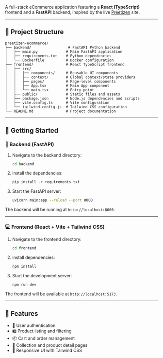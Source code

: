 A full-stack eCommerce application featuring a **React (TypeScript)** frontend and a **FastAPI** backend, inspired by the live [Preetizen](https://www.preetizen.com/) site.

---

## 🧾 Project Structure

```
preetizen-ecommerce/
├── backend/                 # FastAPI Python backend
│   ├── main.py             # Main FastAPI application
│   ├── requirements.txt    # Python dependencies
│   └── Dockerfile          # Docker configuration
├── frontend/               # React TypeScript frontend
│   ├── src/
│   │   ├── components/     # Reusable UI components
│   │   ├── context/        # Global context/state providers
│   │   ├── pages/          # Page-level components
│   │   ├── App.tsx         # Main App component
│   │   └── main.tsx        # Entry point
│   ├── public/             # Static files and assets
│   ├── package.json        # Node.js dependencies and scripts
│   ├── vite.config.ts      # Vite configuration
│   └── tailwind.config.js  # Tailwind CSS configuration
└── README.md               # Project documentation
```

---

## 🚀 Getting Started

### 🔧 Backend (FastAPI)

1. Navigate to the backend directory:

   ```bash
   cd backend
   ```

2. Install the dependencies:

   ```bash
   pip install -r requirements.txt
   ```

3. Start the FastAPI server:

   ```bash
   uvicorn main:app --reload --port 8000
   ```

The backend will be running at `http://localhost:8000`.

---

### 💻 Frontend (React + Vite + Tailwind CSS)

1. Navigate to the frontend directory:

   ```bash
   cd frontend
   ```

2. Install dependencies:

   ```bash
   npm install
   ```

3. Start the development server:

   ```bash
   npm run dev
   ```

The frontend will be available at `http://localhost:5173`.

---

## 📝 Features

* 🔐 User authentication
* 🛍️ Product listing and filtering
* 📦 Cart and order management
* 📄 Collection and product detail pages
* 🎨 Responsive UI with Tailwind CSS
